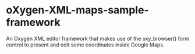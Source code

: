 # oXygen-XML-maps-sample-framework
An Oxygen XML editor framework that makes use of the oxy_browser() form control to present and edit some coordinates inside Google Maps.
